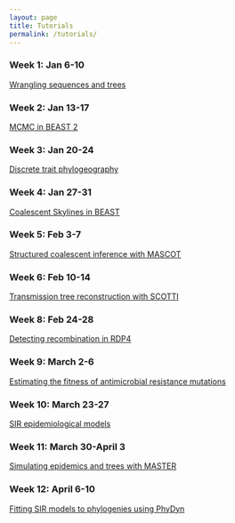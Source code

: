 ```yaml
---
layout: page
title: Tutorials
permalink: /tutorials/
---
```


### Week 1: Jan 6-10
[Wrangling sequences and trees][week-1] <br>

[week-1]: <{{site.baseurl}}/tutorials/wrangling-week1/>

### Week 2: Jan 13-17
[MCMC in BEAST 2][week-2] <br>

[week-2]: <{{site.baseurl}}/tutorials/beast-week2/>

### Week 3: Jan 20-24
[Discrete trait phylogeography][week-3] <br>

[week-3]: <{{site.baseurl}}/tutorials/phylogeo-week3/>

### Week 4: Jan 27-31
[Coalescent Skylines in BEAST][week-4] <br>

[week-4]: <{{site.baseurl}}/tutorials/skyline-week4/>

### Week 5: Feb 3-7
[Structured coalescent inference with MASCOT][week-5] <br>

[week-5]: <{{site.baseurl}}/tutorials/mascot-week5/>

### Week 6: Feb 10-14
[Transmission tree reconstruction with SCOTTI][week-6] <br>

[week-6]: <{{site.baseurl}}/tutorials/scotti-week6/>

### Week 8: Feb 24-28
[Detecting recombination in RDP4][week-8] <br>

[week-8]: <{{site.baseurl}}/tutorials/rdp4-week8/>

### Week 9: March 2-6
[Estimating the fitness of antimicrobial resistance mutations][week-9] <br>

[week-9]: <{{site.baseurl}}/tutorials/bdmm-week9/>

### Week 10: March 23-27
[SIR epidemiological models][week-10] <br>

[week-10]: <{{site.baseurl}}/tutorials/SIR-week10/>

### Week 11: March 30-April 3
[Simulating epidemics and trees with MASTER][week-11] <br>

[week-11]: <{{site.baseurl}}/tutorials/master-week11/>

### Week 12: April 6-10
[Fitting SIR models to phylogenies using PhyDyn][week-12] <br>

[week-12]: <{{site.baseurl}}/tutorials/phydyn-week12/>
